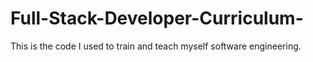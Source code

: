 # Full-Stack-Developer-Curriculum-

This is the code I used to train and teach myself software engineering. 
